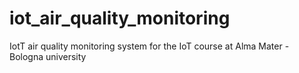 # iot_air_quality_monitoring
IotT air quality monitoring system for the IoT course at Alma Mater - Bologna university
